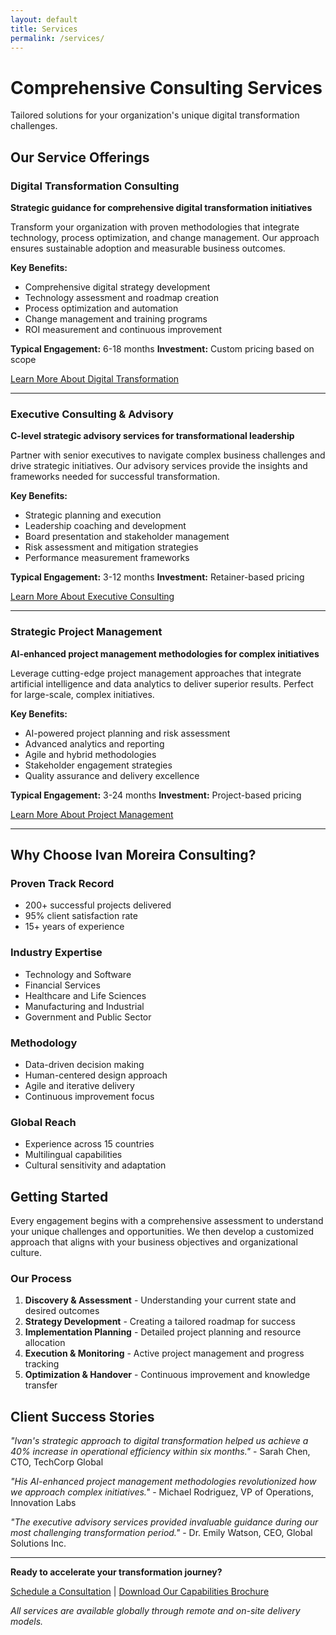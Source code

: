 ```yaml
---
layout: default
title: Services
permalink: /services/
---
```


# Comprehensive Consulting Services

Tailored solutions for your organization's unique digital transformation challenges.

## Our Service Offerings

### Digital Transformation Consulting

**Strategic guidance for comprehensive digital transformation initiatives**

Transform your organization with proven methodologies that integrate technology, process optimization, and change management. Our approach ensures sustainable adoption and measurable business outcomes.

**Key Benefits:**
- Comprehensive digital strategy development
- Technology assessment and roadmap creation
- Process optimization and automation
- Change management and training programs
- ROI measurement and continuous improvement

**Typical Engagement:** 6-18 months
**Investment:** Custom pricing based on scope

[Learn More About Digital Transformation](/services/digital-transformation/)

---

### Executive Consulting & Advisory

**C-level strategic advisory services for transformational leadership**

Partner with senior executives to navigate complex business challenges and drive strategic initiatives. Our advisory services provide the insights and frameworks needed for successful transformation.

**Key Benefits:**
- Strategic planning and execution
- Leadership coaching and development
- Board presentation and stakeholder management
- Risk assessment and mitigation strategies
- Performance measurement frameworks

**Typical Engagement:** 3-12 months
**Investment:** Retainer-based pricing

[Learn More About Executive Consulting](/services/executive-consulting/)

---

### Strategic Project Management

**AI-enhanced project management methodologies for complex initiatives**

Leverage cutting-edge project management approaches that integrate artificial intelligence and data analytics to deliver superior results. Perfect for large-scale, complex initiatives.

**Key Benefits:**
- AI-powered project planning and risk assessment
- Advanced analytics and reporting
- Agile and hybrid methodologies
- Stakeholder engagement strategies
- Quality assurance and delivery excellence

**Typical Engagement:** 3-24 months
**Investment:** Project-based pricing

[Learn More About Project Management](/services/project-management/)

---

## Why Choose Ivan Moreira Consulting?

### Proven Track Record
- 200+ successful projects delivered
- 95% client satisfaction rate
- 15+ years of experience

### Industry Expertise
- Technology and Software
- Financial Services
- Healthcare and Life Sciences
- Manufacturing and Industrial
- Government and Public Sector

### Methodology
- Data-driven decision making
- Human-centered design approach
- Agile and iterative delivery
- Continuous improvement focus

### Global Reach
- Experience across 15 countries
- Multilingual capabilities
- Cultural sensitivity and adaptation

## Getting Started

Every engagement begins with a comprehensive assessment to understand your unique challenges and opportunities. We then develop a customized approach that aligns with your business objectives and organizational culture.

### Our Process

1. **Discovery & Assessment** - Understanding your current state and desired outcomes
2. **Strategy Development** - Creating a tailored roadmap for success
3. **Implementation Planning** - Detailed project planning and resource allocation
4. **Execution & Monitoring** - Active project management and progress tracking
5. **Optimization & Handover** - Continuous improvement and knowledge transfer

## Client Success Stories

*"Ivan's strategic approach to digital transformation helped us achieve a 40% increase in operational efficiency within six months."* - Sarah Chen, CTO, TechCorp Global

*"His AI-enhanced project management methodologies revolutionized how we approach complex initiatives."* - Michael Rodriguez, VP of Operations, Innovation Labs

*"The executive advisory services provided invaluable guidance during our most challenging transformation period."* - Dr. Emily Watson, CEO, Global Solutions Inc.

---

**Ready to accelerate your transformation journey?**

[Schedule a Consultation](/contact/) | [Download Our Capabilities Brochure](#)

*All services are available globally through remote and on-site delivery models.*


